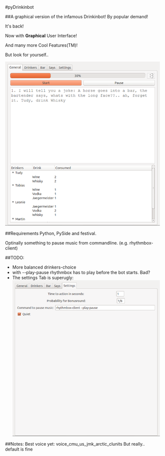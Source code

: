 #pyDrinkinbot

##A graphical version of the infamous Drinkinbot!
By popular demand! 

It's back! 

Now with **Graphical** User Interface! 

And many more Cool Features(TM)!

But look for yourself..

![The Bot!](/screens/bot.png "The Bot!")


##Requirements
Python, PySide and festival.

Optinally something to pause music from commandline. (e.g. rhythmbox-client)

##TODO:
 - More balanced drinkers-choice
 - with --play-pause rhythmbox has to play before the bot starts.
    Bad?
 - The settings Tab is superugly:
![Ugly Settings](/screens/settings.png "Ugly Settings...")

##Notes:
Best voice yet: voice_cmu_us_jmk_arctic_clunits
But really.. default is fine
